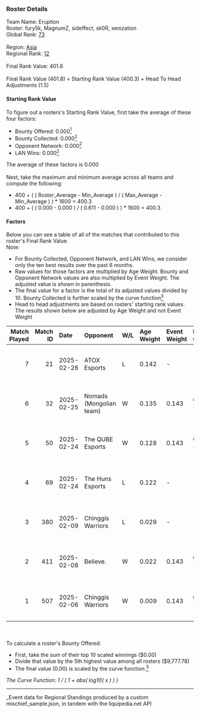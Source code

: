 ### Roster Details<br />
Team Name: Eruption<br />
Roster: fury5k, MagnumZ, sideffect, sk0R, xenization<br />
Global Rank: [73](../../standings_global_2025_08_04.md)<br />
<br />
Region: [Asia]( ../../standings_asia_2025_08_04.md)<br />
Regional Rank: [12]( ../../standings_asia_2025_08_04.md)<br />
<br />
Final Rank Value:  401.8<br />
<br />
Final Rank Value (401.8) = Starting Rank Value (400.3) + Head To Head Adjustments (1.5)<br />

#### Starting Rank Value<br />
To figure out a rosters's Starting Rank Value, first take the average of these four factors:<br />
- Bounty Offered: 0.000[<sup>1</sup>](#table2)
- Bounty Collected: 0.000[<sup>2</sup>](#table1)
- Opponent Network: 0.000[<sup>2</sup>](#table1)
- LAN Wins: 0.000[<sup>2</sup>](#table1)

The average of these factors is 0.000<br />
<br />
Next, take the maximum and minimum average across all teams and compute the following:<br />
- 400 + ( ( Roster_Average - Min_Average ) / ( Max_Average - Min_Average ) ) * 1600 = 400.3
- 400 + ( ( 0.000 - 0.000 ) / ( 0.611 - 0.000 ) ) * 1600 = 400.3


#### Factors<br />
Below you can see a table of all of the matches that contributed to this roster's Final Rank Value.<br />
Note:<br />

- For Bounty Collected, Opponent Network, and LAN Wins, we consider only the ten best results over the past 6 months.
- Raw values for those factors are multiplied by Age Weight. Bounty and Opponent Network values are also multiplied by Event Weight. The adjusted value is shown in parenthesis.
- The final value for a factor is the total of its adjusted values divided by 10. Bounty Collected is further scaled by the curve function[<sup>3</sup>](#curveFunction)
- Head to head adjustments are based on rosters' starting rank values. The results shown below are adjusted by Age Weight and not Event Weight
<span id="table1"></span><br />


| Match Played | Match ID | Date       | Opponent                | W/L | Age Weight | Event Weight | Bounty Collected | Opponent Network | LAN Wins  | H2H Adj. | Roster                                       |
| -: | -: | :- | :- | :- | :- | :- | :- | :- | :- | -: | :- |
|            7 |       21 | 2025-02-26 | ATOX Esports            | L   | 0.142      | -            | -                | -                | -         |    -1.44 | fury5k, MagnumZ, sideffect, sk0R, xenization |
|            6 |       32 | 2025-02-25 | Nomads (Mongolian team) | W   | 0.135      | 0.143        | 0.000 (0.000)    | 0.183 (0.004)    | 0 (0.000) |     2.86 | fury5k, MagnumZ, sideffect, sk0R, xenization |
|            5 |       50 | 2025-02-24 | The QUBE Esports        | W   | 0.128      | 0.143        | 0.000 (0.000)    | 0.000 (0.000)    | 0 (0.000) |     2.01 | fury5k, MagnumZ, sideffect, sk0R, xenization |
|            4 |       69 | 2025-02-24 | The Huns Esports        | L   | 0.122      | -            | -                | -                | -         |    -1.92 | fury5k, MagnumZ, sideffect, sk0R, xenization |
|            3 |      380 | 2025-02-09 | Chinggis Warriors       | L   | 0.029      | -            | -                | -                | -         |    -0.45 | fury5k, MagnumZ, sideffect, sk0R, xenization |
|            2 |      411 | 2025-02-08 | Believe.                | W   | 0.022      | 0.143        | 0.000 (0.000)    | 0.022 (0.000)    | 0 (0.000) |     0.34 | fury5k, MagnumZ, sideffect, sk0R, xenization |
|            1 |      507 | 2025-02-06 | Chinggis Warriors       | W   | 0.009      | 0.143        | 0.000 (0.000)    | 0.702 (0.001)    | 0 (0.000) |     0.14 | fury5k, MagnumZ, sideffect, sk0R, xenization |

<br />
<span id="table2"></span><br />
To calculate a roster's Bounty Offered:<br />

- First, take the sum of their top 10 scaled winnings ($0.00)
- Divide that value by the 5th highest value among all rosters ($9,777.78)
- The final value (0.00) is scaled by the curve function.[<sup>3</sup>](#curveFunction)

<span id="curveFunction"></span>_The Curve Function: 1 / ( 1 + abs( log10( x ) ) )_<br />

---
_Event data for Regional Standings produced by a custom mischief_sample.json, in tandem with the liquipedia.net API<br />
